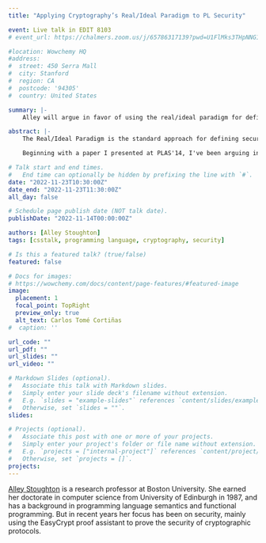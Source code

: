 ```yaml
---
title: "Applying Cryptography’s Real/Ideal Paradigm to PL Security"

event: Live talk in EDIT 8103
# event_url: https://chalmers.zoom.us/j/65786317139?pwd=U1FlMks3THpNNG1WaFRJNkJxQXdBQT09

#location: Wowchemy HQ
#address:
#  street: 450 Serra Mall
#  city: Stanford
#  region: CA
#  postcode: '94305'
#  country: United States

summary: |-
    Alley will argue in favor of using the real/ideal paradigm for defining security in a programming languages context, even when systems are entirely non-probabilistic.

abstract: |-
    The Real/Ideal Paradigm is the standard approach for defining security in theoretical cryptography. In this paradigm, the real and ideal worlds are parameterized by an adversary with certain powers of observation or corruption. The real world is a model of an actual protocol/system. The ideal world consists of an ideal functionality with the same API as the real world, but which is connected with a simulator whose job is to try to convince the adversary it is interacting with the real world, but where the simulator must work with the limited information leaked to it by the ideal functionality. If the adversary can only tell the difference between the real and ideal worlds with negligible probability, we say the real world is secure.

    Beginning with a paper I presented at PLAS'14, I've been arguing in favor of using the real/ideal paradigm for defining security in a programming languages context, even when systems are entirely non-probabilistic. E.g., even though a system might be implemented using information flow control, its definition of security could be given using the real/ideal paradigm. I will illustrate this approach using the two party game Battleship, giving a definition of when one player is secure against a possibly malicious opponent, and showing two secure implementations, one using information flow control (Haskell/LIO), and one using access control in Concurrent ML.

# Talk start and end times.
#   End time can optionally be hidden by prefixing the line with `#`.
date: "2022-11-23T10:30:00Z"
date_end: "2022-11-23T11:30:00Z"
all_day: false

# Schedule page publish date (NOT talk date).
publishDate: "2022-11-14T00:00:00Z"

authors: [Alley Stoughton]
tags: [csstalk, programming language, cryptography, security]

# Is this a featured talk? (true/false)
featured: false

# Docs for images:
# https://wowchemy.com/docs/content/page-features/#featured-image
image:
  placement: 1
  focal_point: TopRight
  preview_only: true
  alt_text: Carlos Tomé Cortiñas
#  caption: ''

url_code: ""
url_pdf: ""
url_slides: ""
url_video: ""

# Markdown Slides (optional).
#   Associate this talk with Markdown slides.
#   Simply enter your slide deck's filename without extension.
#   E.g. `slides = "example-slides"` references `content/slides/example-slides.md`.
#   Otherwise, set `slides = ""`.
slides:

# Projects (optional).
#   Associate this post with one or more of your projects.
#   Simply enter your project's folder or file name without extension.
#   E.g. `projects = ["internal-project"]` references `content/project/deep-learning/index.md`.
#   Otherwise, set `projects = []`.
projects:
---
```


[Alley Stoughton](https://alleystoughton.us/) is a research professor at Boston University. She earned her doctorate in computer science from University of Edinburgh in 1987, and has a background in programming language semantics and functional programming. But in recent years her focus has been on security, mainly using the EasyCrypt proof assistant to prove the security of cryptographic protocols.
